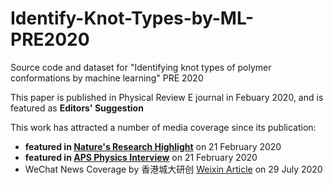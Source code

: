 # Identify-Knot-Types-by-ML-PRE2020
Source code and dataset for "Identifying knot types of polymer conformations by machine learning" PRE 2020

This paper is published in Physical Review E journal in Febuary 2020, and is featured as **Editors' Suggestion**

This work has attracted a number of media coverage since its publication:
- **featured in [Nature's Research Highlight](https://www.nature.com/articles/d41586-020-00483-w)** on 21 February 2020
- **featured in [APS Physics Interview](https://physics.aps.org/articles/v13/s19)** on 21 February 2020
- WeChat News Coverage by 香港城大研创 [Weixin Article](https://mp.weixin.qq.com/s/7Hqq0asBYxdASTVxNUdVLA) on 29 July 2020
